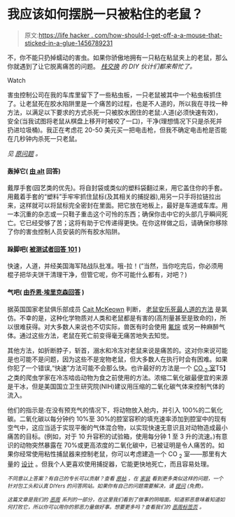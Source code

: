 # 我应该如何摆脱一只被粘住的老鼠？

> 原文:[https://life hacker . com/how-should-I-get-off-a-a-mouse-that-sticked-in-a-glue-1456789231](https://lifehacker.com/how-should-i-get-rid-of-a-mouse-thats-stuck-in-a-glue-1456789231)

不，你不能只扔掉蠕动的害虫。如果你骄傲地拥有一只粘在粘鼠夹上的老鼠，那么你就遇到了让它脱离痛苦的问题。 [*栈交换*](http://diy.stackexchange.com/?utm_source=lifehacker&utm_medium=syndication&utm_campaign=crowdhacker&utm_content=diy-91) *的 DIY 伙计们都来帮忙了。*

Watch

害虫控制公司在我的车库里留下了一些粘虫板，一只老鼠被其中一个粘虫板抓住了。让老鼠死在胶水陷阱里是一个痛苦的过程，也是不人道的，所以我在寻找一种方法，以满足以下要求的方式杀死一只被胶水困住的老鼠:人道(必须快速有效)，安全(当我试图将老鼠从棋盘上移开时被咬了一口)，干净(理想情况下只是杀死并扔进垃圾桶)。我正在考虑花 20-50 美元买一把电击枪，但我不确定电击枪是否能在几秒钟内杀死一只老鼠。

*见* [*原问题*](http://diy.stackexchange.com/q/31099/13910?utm_source=lifehacker&utm_medium=syndication&utm_campaign=crowdhacker&utm_content=diy-91) *。*

#### 轰掉它( [由 alt](http://diy.stackexchange.com/a/31118/6825?utm_source=lifehacker&utm_medium=syndication&utm_campaign=crowdhacker&utm_content=diy-91) 回答)

戴厚手套(园艺类的优先)。将自封袋或类似的塑料袋翻过来，用它盖住你的手套。用戴着手套的“塑料”手牢牢抓住鼠标(及其相关的捕捉器),用另一只手将拉链拉出来，这样就可以将鼠标完全密封在里面。把它放在地板上，最好是车道或车库。用一本沉重的杂志或一只鞋子重击这个可怜的东西；确保你击中它的头部几乎瞬间死亡。它已经受够了苦；这将有助于它传递得更快。在你这样做之后，请确保你移除了你的害虫控制人员安装的所有胶水陷阱。

#### 跺脚吧( [被测试者回答 101](http://diy.stackexchange.com/a/31110/33?utm_source=lifehacker&utm_medium=syndication&utm_campaign=crowdhacker&utm_content=diy-91) )

快速，人道，并经美国海军陆战队批准。哦-拉！(“当然，当你吃完后，你必须用棍子把华夫饼干清理干净，但管它呢，你不可能什么都有，对吧？)

#### 气吧( [由乔恩·埃里克森回答](http://diy.stackexchange.com/a/33300/6836?utm_source=lifehacker&utm_medium=syndication&utm_campaign=crowdhacker&utm_content=diy-91) )

据英国国家老鼠俱乐部成员 [Cait McKeown](http://www.fancymice.info/index.htm) 判断， [老鼠安乐死最人道的方法](http://www.fancymice.info/euthanasiacait.htm) 是氯仿。不幸的是，这种化学物质对人类和老鼠都是有害的(高剂量甚至是致命的)，所以很难获得。对大多数人来说也不切实际，兽医有时会使用 [氟烷](http://en.wikipedia.org/wiki/Halothane) 或另一种麻醉气体。通过这些方法，老鼠在死亡前变得毫无痛苦地失去知觉。

其他方法，如折断脖子，斩首，溺水和冷冻对老鼠来说是痛苦的。这对你来说可能是也可能不是问题，因为这些不是宠物老鼠，但大多数人在执行时会有困难。如果你犯了一个错误,“快速”方法可能不会那么快。也许最好的方法是一个 [CO <sub>2</sub> 室](http://www.herpcenter.com/feeders/33006-cheap-simple-co2-chamber.html)T5】之类的爬虫学家在冷冻啮齿动物为食之前使用的方法。浓缩二氧化碳最便宜的来源是干冰，但是美国国立卫生研究院(NIH)建议用压缩的二氧化碳气体来控制气体的流入。

他们的指示是:在没有预充气的情况下，将动物放入舱内，并引入 100%的二氧化碳。二氧化碳以每分钟约 10%至 30%的腔室容积的填充速率添加到腔室中的现有空气中，这应当适于实现平衡的气体混合物，以实现快速无意识且对动物造成最小痛苦的目标。(例如，对于 10 升容积的试验箱，使用每分钟 1 至 3 升的流速。)有意识的动物突然暴露在 70%或更高浓度的二氧化碳中，已被证明是令人痛苦的。如果你经常使用粘性捕鼠器来控制老鼠，你可以考虑建造一个 CO <sub>2</sub> 室——那里有大量的 [设计](https://www.google.com/search?pws=0&q=co2+chamber&safe=active) 。但我个人更喜欢使用捕捉器，它能更快地死亡，而且容易处理。

<small>*不同意以上答案？有自己的专长可以贡献？查看*</small> [<small>*原帖*</small>](http://diy.stackexchange.com/q/31099/13910?utm_source=lifehacker&utm_medium=syndication&utm_campaign=crowdhacker&utm_content=diy-91) <small>*，在*</small> [<small>*家装*</small>](http://diy.stackexchange.com/?utm_source=lifehacker&utm_medium=syndication&utm_campaign=crowdhacker&utm_content=diy-91) <small>*看到更多类似这样的问题，一个针对包工头和认真 DIYers 的问答网站。如果你有自己的问题需要解决，请*</small> [<small>*提问*</small>](http://diy.stackexchange.com/questions/ask?utm_source=lifehacker&utm_medium=syndication&utm_campaign=crowdhacker&utm_content=diy-91) <small>*(免费)。*</small>

<small>*这篇文章是我们的*</small> [<small>*恶周*</small>](https://lifehacker.com/welcome-to-lifehackers-fourth-annual-evil-week-1453143089) <small>*系列的一部分，在这里我们看到了做事的阴暗面。知道邪恶意味着知道如何打败它，所以你可以用你的邪恶力量做好事。想要更多吗？查看我们的*</small> [<small>*恶周标签页*</small>](http://lifehacker.com/tag/evilweek) <small>*。*</small>